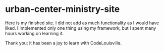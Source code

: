 # urban-center-ministry-site
Here is my finished site.
I did not add as much functionality as I would have liked.
I implemented only one thing using my framework, but I spent many hours working on learning it.

Thank you; it has been a joy to learn with CodeLouisville.
